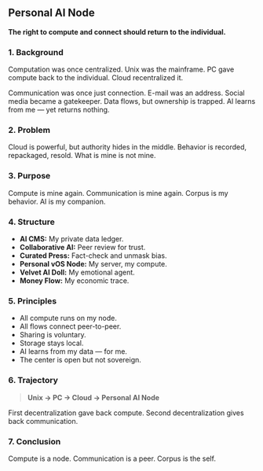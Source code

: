 ## Personal AI Node

**The right to compute and connect should return to the individual.**

### 1. Background

Computation was once centralized. 
Unix was the mainframe. 
PC gave compute back to the individual. 
Cloud recentralized it. 

Communication was once just connection. 
E-mail was an address. 
Social media became a gatekeeper. 
Data flows, but ownership is trapped.
AI learns from me — yet returns nothing.

### 2. Problem

Cloud is powerful, but authority hides in the middle.
Behavior is recorded, repackaged, resold.
What is mine is not mine.

### 3. Purpose

Compute is mine again.
Communication is mine again.
Corpus is my behavior.
AI is my companion.

### 4. Structure

* **AI CMS:** My private data ledger.
* **Collaborative AI:** Peer review for trust.
* **Curated Press:** Fact-check and unmask bias.
* **Personal vOS Node:** My server, my compute.
* **Velvet AI Doll:** My emotional agent.
* **Money Flow:** My economic trace.

### 5. Principles

* All compute runs on my node.
* All flows connect peer-to-peer.
* Sharing is voluntary.
* Storage stays local.
* AI learns from my data — for me.
* The center is open but not sovereign.

### 6. Trajectory

> **Unix → PC → Cloud → Personal AI Node**

First decentralization gave back compute.
Second decentralization gives back communication.

### 7. Conclusion

Compute is a node.
Communication is a peer.
Corpus is the self.
